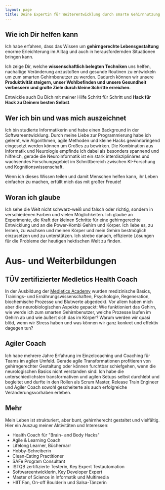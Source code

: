 ```yaml
---
layout: page
title: Deine Expertin für Weiterentwicklung durch smarte Gehirnnutzung
---
```

                                                                                

## Wie ich Dir helfen kann
Ich habe erfahren, dass das Wissen um **gehirngerechte Lebensgestaltung** enorme Erleichterung im Alltag und auch in herausfordernden Situationen bringen kann.

Ich zeige Dir, welche **wissenschaftlich belegten Techniken** uns helfen, nachaltige Veränderung anzustoßen und gesunde Routinen zu entwickeln um zum smarten Gehirnbenutzer zu werden. Dadurch können wir unsere **Produktivität steigern, unser Wohlbefinden und unsere Gesundheit verbessern und große Ziele durch kleine Schritte erreichen**. 

Entwickle auch Du Dich mit meiner Hilfe Schritt für Schritt und **Hack für Hack zu Deinem besten Selbst**. 


## Wer ich bin und was mich auszeichnet 
Ich bin studierte Informatikerin und habe einen Background in der Softwareentwicklung.
Durch meine Liebe zur Programmierung habe ich gelernt, wie Algorithmen, agile Methoden und kleine Hacks gewinnbringend eingesetzt werden können um Großes zu bewirken.
Die Kombination aus Informatik und Neurologie empfinde ich dabei als besonders spannend und hilfreich, gerade die Neuroinformatik ist ein stark interdisziplinäres und wachsendes Forschungsgebiet im Schnittbereich zwischen KI-Forschung und Kognitionswissenschaft.
          
Wenn ich dieses Wissen teilen und damit Menschen helfen kann, ihr Leben einfacher zu machen, erfüllt mich das mit großer Freude!

## Woran ich glaube
Ich sehe die Welt nicht schwarz-weiß und falsch oder richtig, sondern in verschiedenen Farben und vielen Möglichkeiten.
Ich glaube an Experimente, die Kraft der kleinen Schritte für eine gehirngerechte Entwicklung und an die Power-Kombi Gehirn und Körper.
Ich liebe es, zu lernen, zu wachsen und meinen Körper und mein Gehirn bestmöglich einzusetzen und zu unterstützen.
Ich strebe danach, effiziente Lösungen für die Probleme der heutigen hektischen Welt zu finden. 

# Aus- und Weiterbildungen

## TÜV zertifizierter Medletics Health Coach
In der Ausbildung der [Medletics Academy](https://medletics-academy.de) wurden medizinische Basics, Trainings- und Ernährungswissenschaften, Psychologie, Regeneration, biochemische Prozesse und Blutwerte abgedeckt. 
Vor allem haben mich aber die neurobiologischen Aspekte gepackt: Wie funktioniert das Gehirn, wie werde ich zum smarten Gehirnbenutzer, welche Prozesse laufen im Gehirn ab und wie äußert sich das im Körper? Warum werden wir quasi blöd, wenn wir Stress haben und was können wir ganz konkret und effektiv dagegen tun?

## Agiler Coach
Ich habe mehrere Jahre Erfahrung im Einzelcoaching und Coaching für Teams im agilen Umfeld. Gerade agile Transformationen profitieren von gehirngerechter Gestaltung oder können furchtbar schiefgehen, wenn die neurologischen Basics nicht verstanden sind.
Ich habe die unterschiedlichsten transformativen und agilen Setups selbst durchlebt und begleitet und durfte in den Rollen als Scrum Master, Release Train Engineer und Agiler Coach sowohl gescheiterte als auch erfolgreiche Veränderungsvorhaben erleben. 

## Mehr
Mein Leben ist strukturiert, aber bunt, gehirnherecht gestaltet und vielfältig. Hier ein Auszug meiner Aktivitäten und Interessen:

- Health Coach für "Brain- and Body Hacks"
- Agile & Learning Coach
- Lifelong Learner, Büchernarr
- Hobby-Schreiberin
- Clean-Eating Practitioner
- SAFe Program Consultant
- ISTQB zertifizierte Testerin, Key Expert Testautomation 
- Softwareentwicklerin, Key Developer Expert
- Master of Science in Informatik und Multimedia
- HIIT Fan, On-off Boulderin und Salsa-Tänzerin

